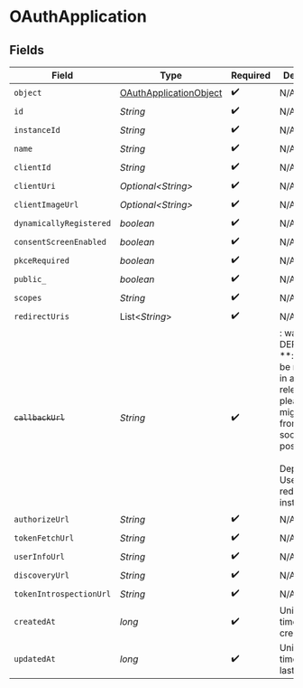 # OAuthApplication


## Fields

| Field                                                                                                                                                            | Type                                                                                                                                                             | Required                                                                                                                                                         | Description                                                                                                                                                      |
| ---------------------------------------------------------------------------------------------------------------------------------------------------------------- | ---------------------------------------------------------------------------------------------------------------------------------------------------------------- | ---------------------------------------------------------------------------------------------------------------------------------------------------------------- | ---------------------------------------------------------------------------------------------------------------------------------------------------------------- |
| `object`                                                                                                                                                         | [OAuthApplicationObject](../../models/components/OAuthApplicationObject.md)                                                                                      | :heavy_check_mark:                                                                                                                                               | N/A                                                                                                                                                              |
| `id`                                                                                                                                                             | *String*                                                                                                                                                         | :heavy_check_mark:                                                                                                                                               | N/A                                                                                                                                                              |
| `instanceId`                                                                                                                                                     | *String*                                                                                                                                                         | :heavy_check_mark:                                                                                                                                               | N/A                                                                                                                                                              |
| `name`                                                                                                                                                           | *String*                                                                                                                                                         | :heavy_check_mark:                                                                                                                                               | N/A                                                                                                                                                              |
| `clientId`                                                                                                                                                       | *String*                                                                                                                                                         | :heavy_check_mark:                                                                                                                                               | N/A                                                                                                                                                              |
| `clientUri`                                                                                                                                                      | *Optional\<String>*                                                                                                                                              | :heavy_check_mark:                                                                                                                                               | N/A                                                                                                                                                              |
| `clientImageUrl`                                                                                                                                                 | *Optional\<String>*                                                                                                                                              | :heavy_check_mark:                                                                                                                                               | N/A                                                                                                                                                              |
| `dynamicallyRegistered`                                                                                                                                          | *boolean*                                                                                                                                                        | :heavy_check_mark:                                                                                                                                               | N/A                                                                                                                                                              |
| `consentScreenEnabled`                                                                                                                                           | *boolean*                                                                                                                                                        | :heavy_check_mark:                                                                                                                                               | N/A                                                                                                                                                              |
| `pkceRequired`                                                                                                                                                   | *boolean*                                                                                                                                                        | :heavy_check_mark:                                                                                                                                               | N/A                                                                                                                                                              |
| `public_`                                                                                                                                                        | *boolean*                                                                                                                                                        | :heavy_check_mark:                                                                                                                                               | N/A                                                                                                                                                              |
| `scopes`                                                                                                                                                         | *String*                                                                                                                                                         | :heavy_check_mark:                                                                                                                                               | N/A                                                                                                                                                              |
| `redirectUris`                                                                                                                                                   | List\<*String*>                                                                                                                                                  | :heavy_check_mark:                                                                                                                                               | N/A                                                                                                                                                              |
| ~~`callbackUrl`~~                                                                                                                                                | *String*                                                                                                                                                         | :heavy_check_mark:                                                                                                                                               | : warning: ** DEPRECATED **: This will be removed in a future release, please migrate away from it as soon as possible.<br/><br/>Deprecated: Use redirect_uris instead.<br/> |
| `authorizeUrl`                                                                                                                                                   | *String*                                                                                                                                                         | :heavy_check_mark:                                                                                                                                               | N/A                                                                                                                                                              |
| `tokenFetchUrl`                                                                                                                                                  | *String*                                                                                                                                                         | :heavy_check_mark:                                                                                                                                               | N/A                                                                                                                                                              |
| `userInfoUrl`                                                                                                                                                    | *String*                                                                                                                                                         | :heavy_check_mark:                                                                                                                                               | N/A                                                                                                                                                              |
| `discoveryUrl`                                                                                                                                                   | *String*                                                                                                                                                         | :heavy_check_mark:                                                                                                                                               | N/A                                                                                                                                                              |
| `tokenIntrospectionUrl`                                                                                                                                          | *String*                                                                                                                                                         | :heavy_check_mark:                                                                                                                                               | N/A                                                                                                                                                              |
| `createdAt`                                                                                                                                                      | *long*                                                                                                                                                           | :heavy_check_mark:                                                                                                                                               | Unix timestamp of creation.<br/>                                                                                                                                 |
| `updatedAt`                                                                                                                                                      | *long*                                                                                                                                                           | :heavy_check_mark:                                                                                                                                               | Unix timestamp of last update.<br/>                                                                                                                              |